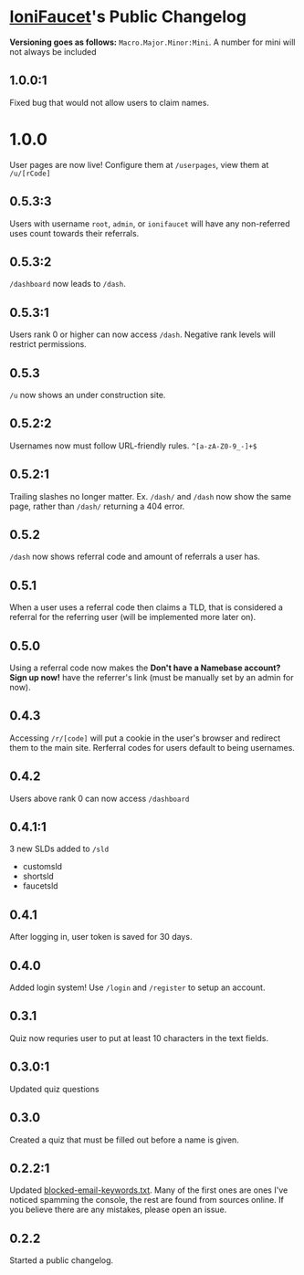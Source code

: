# [IoniFaucet](http://faucet.ionibyte.com/)'s Public Changelog

**Versioning goes as follows:** ``Macro.Major.Minor:Mini``.
A number for mini will not always be included

## 1.0.0:1
Fixed bug that would not allow users to claim names.

# 1.0.0
User pages are now live! Configure them at ``/userpages``, view them at ``/u/[rCode]``

## 0.5.3:3
Users with username ``root``, ``admin``, or ``ionifaucet`` will have any non-referred uses count towards their referrals.

## 0.5.3:2
``/dashboard`` now leads to ``/dash``.

## 0.5.3:1
Users rank 0 or higher can now access ``/dash``. Negative rank levels will restrict permissions.

## 0.5.3
``/u`` now shows an under construction site.

## 0.5.2:2
Usernames now must follow URL-friendly rules. ``^[a-zA-Z0-9_-]+$``

## 0.5.2:1
Trailing slashes no longer matter.
Ex. ``/dash/`` and ``/dash`` now show the same page, rather than ``/dash/`` returning a 404 error.

## 0.5.2
``/dash`` now shows referral code and amount of referrals a user has.

## 0.5.1
When a user uses a referral code then claims a TLD, that is considered a referral for the referring user (will be implemented more later on).

## 0.5.0
Using a referral code now makes the **Don't have a Namebase account? Sign up now!** have the referrer's link (must be manually set by an admin for now).

## 0.4.3
Accessing ``/r/[code]`` will put a cookie in the user's browser and redirect them to the main site. Rerferral codes for users default to being usernames.

## 0.4.2
Users above rank 0 can now access ``/dashboard``

## 0.4.1:1
3 new SLDs added to ``/sld``
- customsld
- shortsld
- faucetsld

## 0.4.1
After logging in, user token is saved for 30 days.

## 0.4.0
Added login system! Use ``/login`` and ``/register`` to setup an account.

## 0.3.1
Quiz now requries user to put at least 10 characters in the text fields.

## 0.3.0:1
Updated quiz questions

## 0.3.0
Created a quiz that must be filled out before a name is given.

## 0.2.2:1
Updated [blocked-email-keywords.txt](blocked-email-keywords.txt). Many of the first ones are ones I've noticed spamming the console, the rest are found from sources online. If you believe there are any mistakes, please open an issue.

## 0.2.2
Started a public changelog.

